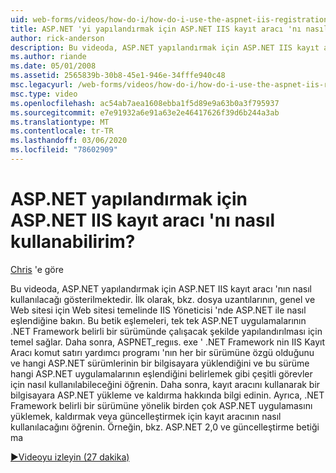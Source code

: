 ```yaml
---
uid: web-forms/videos/how-do-i/how-do-i-use-the-aspnet-iis-registration-tool-to-configure-aspnet
title: ASP.NET 'yi yapılandırmak için ASP.NET IIS kayıt aracı 'nı nasıl kullanabilirim | Microsoft Docs
author: rick-anderson
description: Bu videoda, ASP.NET yapılandırmak için ASP.NET IIS kayıt aracı 'nın nasıl kullanılacağı gösterilmektedir. İlk olarak, bkz. dosya uzantılarının ASP.NET ile nasıl eşlendiğine ilişkin...
ms.author: riande
ms.date: 05/01/2008
ms.assetid: 2565839b-30b8-45e1-946e-34fffe940c48
msc.legacyurl: /web-forms/videos/how-do-i/how-do-i-use-the-aspnet-iis-registration-tool-to-configure-aspnet
msc.type: video
ms.openlocfilehash: ac54ab7aea1608ebba1f5d89e9a63b0a3f795937
ms.sourcegitcommit: e7e91932a6e91a63e2e46417626f39d6b244a3ab
ms.translationtype: MT
ms.contentlocale: tr-TR
ms.lasthandoff: 03/06/2020
ms.locfileid: "78602909"
---
```

# <a name="how-do-i-use-the-aspnet-iis-registration-tool-to-configure-aspnet"></a>ASP.NET yapılandırmak için ASP.NET IIS kayıt aracı 'nı nasıl kullanabilirim?

[Chris](https://twitter.com/chrispels) 'e göre

Bu videoda, ASP.NET yapılandırmak için ASP.NET IIS kayıt aracı 'nın nasıl kullanılacağı gösterilmektedir. İlk olarak, bkz. dosya uzantılarının, genel ve Web sitesi için Web sitesi temelinde IIS Yöneticisi 'nde ASP.NET ile nasıl eşlendiğine bakın. Bu betik eşlemeleri, tek tek ASP.NET uygulamalarının .NET Framework belirli bir sürümünde çalışacak şekilde yapılandırılması için temel sağlar. Daha sonra, ASPNET\_regııs. exe ' .NET Framework nin IIS Kayıt Aracı komut satırı yardımcı programı 'nın her bir sürümüne özgü olduğunu ve hangi ASP.NET sürümlerinin bir bilgisayara yüklendiğini ve bu sürüme hangi ASP.NET uygulamalarının eşlendiğini belirlemek gibi çeşitli görevler için nasıl kullanılabileceğini öğrenin. Daha sonra, kayıt aracını kullanarak bir bilgisayara ASP.NET yükleme ve kaldırma hakkında bilgi edinin. Ayrıca, .NET Framework belirli bir sürümüne yönelik birden çok ASP.NET uygulamasını yüklemek, kaldırmak veya güncelleştirmek için kayıt aracının nasıl kullanılacağını öğrenin. Örneğin, bkz. ASP.NET 2,0 ve güncelleştirme betiği ma

[&#9654;Videoyu izleyin (27 dakika)](https://channel9.msdn.com/Blogs/ASP-NET-Site-Videos/how-do-i-use-the-aspnet-iis-registration-tool-to-configure-aspnet)
